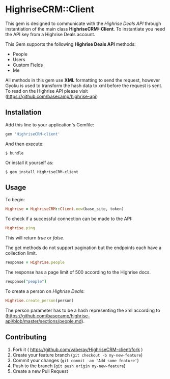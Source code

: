 # HighriseCRM::Client

This gem is designed to communicate with the *Highrise Deals API*
through instantiation of the main class **HighriseCRM::Client**.
To instantiate you need the API key from a Highrise Deals account.

This Gem supports the following **Highrise Deals API** methods:

* People
* Users
* Custom Fields
* Me


All methods in this gem use **XML** formatting to send the request, however Gyoku is used to transform the hash data to xml before the request is sent. To read on the Highrise API please visit (https://github.com/basecamp/highrise-api)

## Installation

Add this line to your application's Gemfile:

```ruby
gem 'HighriseCRM-client'
```

And then execute:

    $ bundle

Or install it yourself as:

    $ gem install HighriseCRM-client

## Usage

To begin:

```ruby
Highrise = HighriseCRM::Client.new(base_site, token)
```
To check if a successful connection can be made to the API:

```ruby
Highrise.ping
```
This will return *true* or *false*.

The get methods  do not support pagination but the endpoints each have a collection limit.

```ruby
response = Highrise.people
```
The response has a page limit of 500 according to the Highrise docs.
```ruby
response["people"]
```

To create a person on *Highrise Deals*:
```ruby
Highrise.create_person(person)
```
The person parameter has to be a hash representing the xml according to (https://github.com/basecamp/highrise-api/blob/master/sections/people.md).


## Contributing

1. Fork it ( https://github.com/vaberay/HighriseCRM-client/fork )
2. Create your feature branch (`git checkout -b my-new-feature`)
3. Commit your changes (`git commit -am 'Add some feature'`)
4. Push to the branch (`git push origin my-new-feature`)
5. Create a new Pull Request
